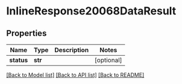 # InlineResponse20068DataResult

## Properties
Name | Type | Description | Notes
------------ | ------------- | ------------- | -------------
**status** | **str** |  | [optional] 

[[Back to Model list]](../README.md#documentation-for-models) [[Back to API list]](../README.md#documentation-for-api-endpoints) [[Back to README]](../README.md)

